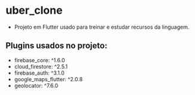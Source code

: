 # uber_clone

- Projeto em Flutter usado para treinar e estudar recursos da linguagem.

## Plugins usados no projeto:

- firebase_core: ^1.6.0
- cloud_firestore: ^2.5.1
- firebase_auth: ^3.1.0
- google_maps_flutter: ^2.0.8
- geolocator: ^7.6.0